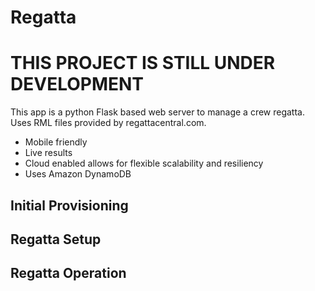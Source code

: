 # Regatta

# THIS PROJECT IS STILL UNDER DEVELOPMENT

This app is a python Flask based web server to manage a crew regatta.
Uses RML files provided by regattacentral.com.

* Mobile friendly
* Live results
* Cloud enabled allows for flexible scalability and resiliency
* Uses Amazon DynamoDB


## Initial Provisioning

## Regatta Setup

## Regatta Operation
